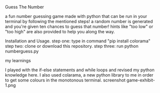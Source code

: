 Guess The Number

a fun number guessing game made with python that can be run in your terminal by following the mentioned steps! a random number is generated and you're given ten chances to guess that number! hints like "too low" or "too high" are also provided to help you along the way.

Installation and Usage. step one: type in command "pip install colorama" step two: clone or download this repository. step three: run python numberguess.py

my learnings

I played with the if-else statements and while loops and revised my python knowledge here.
I also used colarama, a new python library to me in order to get some colours in the monotonous terminal.
screenshot game-exhibit-1.png
